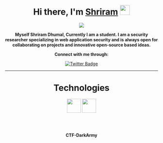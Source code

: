 <h1 align="center">Hi there, I'm <a href="https://twitter.com/Shriram2476" target="_blank">Shriram</a> <img
src="http://www.reactiongifs.com/wp-content/uploads/2013/07/ralph-wave.gif" height="32" /></h1> 
<div align="center">
  <img src="https://media1.giphy.com/media/LmNwrBhejkK9EFP504/giphy.gif?cid=790b7611512832e4d0e7520c79617a3ca003d663beb98bae&rid=giphy.gif&ct=g">
  <div align="center">
  <p><b>Myself Shriram Dhumal, Currently I am a student. I am a security researcher specializing in web application security and is always open for collaborating on projects and innovative open-source based ideas.</p></b>
  
  <p><b>Connect with me through:</b></p>
  
[![Twitter Badge](https://img.shields.io/badge/-Shriram-blue?style=flat-square&logo=twitter&logoColor=white&link=https://twitter.com/Shriram2476)](https://twitter.com/Shriram2476)


<hr>

<h1>Technologies</h1>

<img height="46" src="https://startertutorials.com/ajwt/examples/2014/html/html.jpg">
<img height="46" src="https://venturebeat.com/wp-content/uploads/2018/09/python3.jpg?resize=1200%2C600&strip=all">


<br><br>
  
 <p><b>CTF-DarkArmy</p></b>
 
